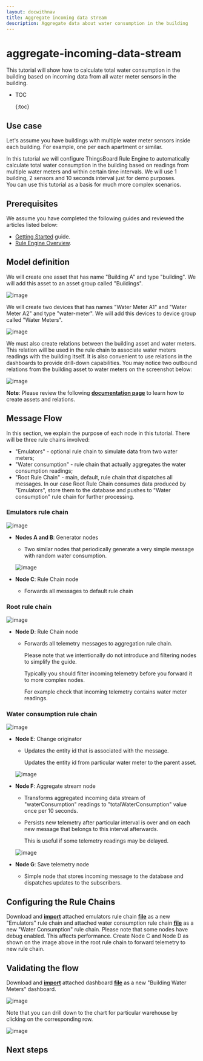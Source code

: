 ```yaml
---
layout: docwithnav
title: Aggregate incoming data stream
description: Aggregate data about water consumption in the building
---
```


# aggregate-incoming-data-stream

This tutorial will show how to calculate total water consumption in the building based on incoming data from all water meter sensors in the building.

* TOC

  {:toc}

## Use case

Let's assume you have buildings with multiple water meter sensors inside each building. For example, one per each apartment or similar.

In this tutorial we will configure ThingsBoard Rule Engine to automatically calculate total water consumption in the building based on readings from multiple water meters and within certain time intervals. We will use 1 building, 2 sensors and 10 seconds interval just for demo purposes.  
You can use this tutorial as a basis for much more complex scenarios.

## Prerequisites

We assume you have completed the following guides and reviewed the articles listed below:

* [Getting Started](https://github.com/caoyingde/thingsboard.github.io/tree/9437083b88083a9b2563248432cbbe460867fbaf/docs/getting-started-guides/helloworld/README.md) guide.
* [Rule Engine Overview](https://github.com/caoyingde/thingsboard.github.io/tree/9437083b88083a9b2563248432cbbe460867fbaf/docs/user-guide/rule-engine-2-0/overview/README.md).

## Model definition

We will create one asset that has name "Building A" and type "building". We will add this asset to an asset group called "Buildings".

![image](../../../../.gitbook/assets/add-asset%20%282%29.png)

We will create two devices that has names "Water Meter A1" and "Water Meter A2" and type "water-meter". We will add this devices to device group called "Water Meters".

![image](../../../../.gitbook/assets/add-meters.png)

We must also create relations between the building asset and water meters. This relation will be used in the rule chain to associate water meters readings with the building itself. It is also convenient to use relations in the dashboards to provide drill-down capabilities. You may notice two outbound relations from the building asset to water meters on the screenshot below:

![image](../../../../.gitbook/assets/add-relations%20%281%29.png)

**Note**: Please review the following [**documentation page**](https://github.com/caoyingde/thingsboard.github.io/tree/9437083b88083a9b2563248432cbbe460867fbaf/docs/user-guide/entities-and-relations/README.md) to learn how to create assets and relations.

## Message Flow

In this section, we explain the purpose of each node in this tutorial. There will be three rule chains involved:

* "Emulators" - optional rule chain to simulate data from two water meters; 
* "Water consumption" - rule chain that actually aggregates the water consumption readings;
* "Root Rule Chain" - main, default, rule chain that dispatches all messages. In our case Root Rule Chain consumes data produced by "Emulators", store them to the database and pushes to "Water consumption" rule chain for further processing. 

### Emulators rule chain

![image](../../../../.gitbook/assets/emulator-rule-chain%20%281%29.png)

* **Nodes A and B**: Generator nodes

  * Two similar nodes that periodically generate a very simple message with random water consumption.

  ![image](../../../../.gitbook/assets/nodes-a-and-b.png)

* **Node C**: Rule Chain node
  * Forwards all messages to default rule chain

### Root rule chain

![image](../../../../.gitbook/assets/root-rule-chain.png)

* **Node D**: Rule Chain node
  * Forwards all telemetry messages to aggregation rule chain. 

    Please note that we intentionally do not introduce and filtering nodes to simplify the guide. 

    Typically you should filter incoming telemetry before you forward it to more complex nodes. 

    For example check that incoming telemetry contains water meter readings.

### Water consumption rule chain

![image](../../../../.gitbook/assets/aggregation-rule-chain.png)

* **Node E**: Change originator

  * Updates the entity id that is associated with the message. 

    Updates the entity id from particular water meter to the parent asset.

  ![image](../../../../.gitbook/assets/node-e.png)

* **Node F**: Aggregate stream node

  * Transforms aggregated incoming data stream of "waterConsumption" readings to "totalWaterConsumption" value once per 10 seconds.
  * Persists new telemetry after particular interval is over and on each new message that belongs to this interval afterwards. 

    This is useful if some telemetry readings may be delayed. 

  ![image](../../../../.gitbook/assets/aggregate-stream.png)

* **Node G**: Save telemetry node
  * Simple node that stores incoming message to the database and dispatches updates to the subscribers.

## Configuring the Rule Chains

Download and [**import**](https://github.com/caoyingde/thingsboard.github.io/tree/9437083b88083a9b2563248432cbbe460867fbaf/docs/user-guide/ui/rule-chains/README.md#rule-chains-importexport) attached emulators rule chain [**file**](https://github.com/caoyingde/thingsboard.github.io/tree/9437083b88083a9b2563248432cbbe460867fbaf/docs/user-guide/rule-engine-2-0/pe/tutorials/aggregation_emulators.json) as a new "Emulators" rule chain and attached water consumption rule chain [**file**](https://github.com/caoyingde/thingsboard.github.io/tree/9437083b88083a9b2563248432cbbe460867fbaf/docs/user-guide/rule-engine-2-0/pe/tutorials/aggregation_water_consumption.json) as a new "Water Consumption" rule chain. Please note that some nodes have debug enabled. This affects performance. Create Node C and Node D as shown on the image above in the root rule chain to forward telemetry to new rule chain.

## Validating the flow

Download and [**import**](https://github.com/caoyingde/thingsboard.github.io/tree/9437083b88083a9b2563248432cbbe460867fbaf/docs/user-guide/ui/dashboards/README.md#iot-dashboard-importexport) attached dashboard [**file**](https://github.com/caoyingde/thingsboard.github.io/tree/9437083b88083a9b2563248432cbbe460867fbaf/docs/user-guide/rule-engine-2-0/pe/tutorials/building_water_meters.json) as a new "Building Water Meters" dashboard.

![image](../../../../.gitbook/assets/dashboard-part1.png)

Note that you can drill down to the chart for particular warehouse by clicking on the corresponding row.

![image](../../../../.gitbook/assets/dashboard-part2.png)

## Next steps

